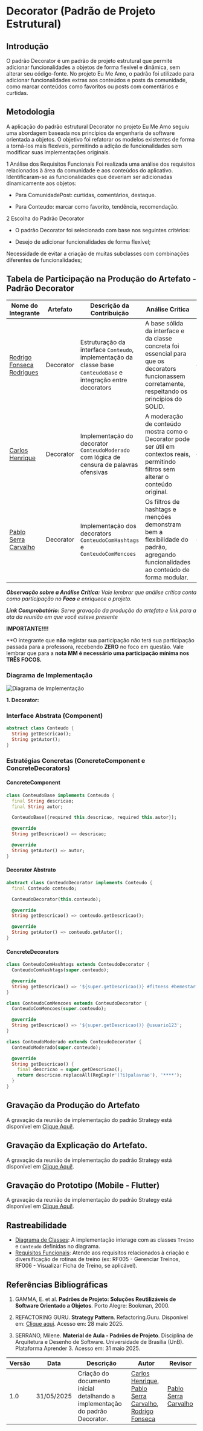 # Decorator (Padrão de Projeto Estrutural)

## Introdução

O padrão Decorator é um padrão de projeto estrutural que permite adicionar funcionalidades a objetos de forma flexível e dinâmica, sem alterar seu código-fonte. No projeto Eu Me Amo, o padrão foi utilizado para adicionar funcionalidades extras aos conteúdos e posts da comunidade, como marcar conteúdos como favoritos ou posts com comentários e curtidas.

## Metodologia

A aplicação do padrão estrutural Decorator no projeto Eu Me Amo seguiu uma abordagem baseada nos princípios da engenharia de software orientada a objetos. O objetivo foi refatorar os modelos existentes de forma a torná-los mais flexíveis, permitindo a adição de funcionalidades sem modificar suas implementações originais.

1 Análise dos Requisitos Funcionais
Foi realizada uma análise dos requisitos relacionados à área da comunidade e aos conteúdos do aplicativo. Identificaram-se as funcionalidades que deveriam ser adicionadas dinamicamente aos objetos:

  - Para ComunidadePost: curtidas, comentários, destaque.

  - Para Conteudo: marcar como favorito, tendência, recomendação.

2 Escolha do Padrão Decorator
- O padrão Decorator foi selecionado com base nos seguintes critérios:

- Desejo de adicionar funcionalidades de forma flexível;

Necessidade de evitar a criação de muitas subclasses com combinações diferentes de funcionalidades;

## Tabela de Participação na Produção do Artefato - Padrão Decorator

</center>

| Nome do Integrante | Artefato | Descrição da Contribuição | Análise Crítica | Link Comprobatório |
|--------------------|----------|---------------------------|-----------------|--------------------|
| [Rodrigo Fonseca Rodrigues](https://github.com/rodfon3301) | Decorator | Estruturação da interface `Conteudo`, implementação da classe base `ConteudoBase` e integração entre decorators | A base sólida da interface e da classe concreta foi essencial para que os decorators funcionassem corretamente, respeitando os princípios do SOLID. | — |
| [Carlos Henrique](https://github.com/carlinn1) | Decorator | Implementação do decorator `ConteudoModerado` com lógica de censura de palavras ofensivas | A moderação de conteúdo mostra como o Decorator pode ser útil em contextos reais, permitindo filtros sem alterar o conteúdo original. | — |
| [Pablo Serra Carvalho](https://github.com/Pabloserrapxx) | Decorator | Implementação dos decorators `ConteudoComHashtags` e `ConteudoComMencoes` | Os filtros de hashtags e menções demonstram bem a flexibilidade do padrão, agregando funcionalidades ao conteúdo de forma modular. | — |



*__Observação sobre a Análise Crítica:__ Vale lembrar que análise crítica conta como participação no **Foco** e enriquece o projeto.*

*__Link Comprobatório:__ Serve gravação da produção do artefato e link para a ata da reunião em que você esteve presente*

**IMPORTANTE!!!!**

**O integrante que **não** registar sua participação não terá sua participação passada para a professora, recebendo **ZERO** no foco em questão. Vale lembrar que para a **nota MM é necessário uma participação mínima nos TRÊS FOCOS.**

</center>


### Diagrama de Implementação
![Diagrama de Implementação](../assets/)


**1. Decorator:**

### Interface Abstrata (Component)
```dart
abstract class Conteudo {
  String getDescricao();
  String getAutor();
}
```

### Estratégias Concretas (ConcreteComponent e ConcreteDecorators)

#### ConcreteComponent
```dart
class ConteudoBase implements Conteudo {
  final String descricao;
  final String autor;

  ConteudoBase({required this.descricao, required this.autor});

  @override
  String getDescricao() => descricao;

  @override
  String getAutor() => autor;
}
```

#### Decorator Abstrato
```dart
abstract class ConteudoDecorator implements Conteudo {
  final Conteudo conteudo;

  ConteudoDecorator(this.conteudo);

  @override
  String getDescricao() => conteudo.getDescricao();

  @override
  String getAutor() => conteudo.getAutor();
}
```

#### ConcreteDecorators
```dart
class ConteudoComHashtags extends ConteudoDecorator {
  ConteudoComHashtags(super.conteudo);

  @override
  String getDescricao() => '${super.getDescricao()} #fitness #bemestar';
}

class ConteudoComMencoes extends ConteudoDecorator {
  ConteudoComMencoes(super.conteudo);

  @override
  String getDescricao() => '${super.getDescricao()} @usuario123';
}

class ConteudoModerado extends ConteudoDecorator {
  ConteudoModerado(super.conteudo);

  @override
  String getDescricao() {
    final descricao = super.getDescricao();
    return descricao.replaceAll(RegExp(r'(?i)palavrao'), '****');
  }
}
```
## Gravação da Produção do Artefato

A gravação da reunião de implementação do padrão Strategy está disponível em [Clique Aqui!](https://www.youtube.com/watch?v=Tp_F9_Ajygw).

## Gravação da Explicação do Artefato.

A gravação da reunião de implementação do padrão Strategy está disponível em [Clique Aqui!]().

## Gravação do Prototipo (Mobile - Flutter)

A gravação da reunião de implementação do padrão Strategy está disponível em [Clique Aqui!](https://www.youtube.com/watch?v=hJfetkC3KLg).

## Rastreabilidade

-   [Diagrama de Classes](https://unbarqdsw2025-1-turma01.github.io/2025.1-T01-_G3_EuMeAmo_Entrega_02/#/Modelagem/2.1.1.DiagramaDeClasses): A implementação interage com as classes `Treino` e `Conteudo` definidas no diagrama.
-   [Requisitos Funcionais](https://unbarqdsw2025-1-turma01.github.io/2025.1-T01-_G3_EuMeAmo_Entrega_01/#/Base/1.5.6.Tabela-Requisitos): Atende aos requisitos relacionados à criação e diversificação de rotinas de treino (ex: RF005 - Gerenciar Treinos, RF006 - Visualizar Ficha de Treino, se aplicável).


## Referências Bibliográficas

1.  GAMMA, E. et al. **Padrões de Projeto: Soluções Reutilizáveis de Software Orientado a Objetos**. Porto Alegre: Bookman, 2000.

2.  REFACTORING GURU. **Strategy Pattern**. Refactoring.Guru. Disponível em: [Clique aqui](https://refactoring.guru/pt-br/design-patterns/decorator). Acesso em: 28 maio 2025.

3.  SERRANO, Milene. **Material de Aula - Padrões de Projeto**. Disciplina de Arquitetura e Desenho de Software. Universidade de Brasília (UnB). Plataforma Aprender 3. Acesso em: 31 maio 2025.


| Versão | Data | Descrição | Autor | Revisor |
|--------|------|-----------|-------|---------|
| 1.0  | 31/05/2025 | Criação do documento inicial detalhando a implementação do padrão Decorator. | [Carlos Henrique](https://github.com/carlinn1), [Pablo Serra Carvalho](https://github.com/Pabloserrapxx), [Rodrigo Fonseca](https://github.com/rodfon3301) |  [Pablo Serra Carvalho](https://github.com/Pabloserrapxx) |
